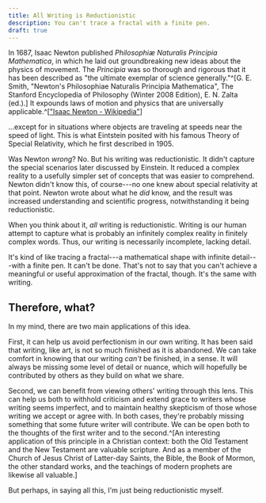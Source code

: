 ```yaml
---
title: All Writing is Reductionistic
description: You can't trace a fractal with a finite pen.
draft: true
---
```


In 1687, Isaac Newton published _Philosophiæ Naturalis Principia Mathematica_,
in which he laid out groundbreaking new ideas about the physics of movement. The
_Principia_ was so thorough and rigorous that it has been described as "the
ultimate exemplar of science generally."^[G. E. Smith, "Newton's Philosophiae
Naturalis Principia Mathematica", The Stanford Encyclopedia of Philosophy
(Winter 2008 Edition), E. N. Zalta (ed.).] It expounds laws of motion and
physics that are universally
applicable.^[["Isaac Newton - Wikipedia"](https://en.wikipedia.org/wiki/Isaac_Newton)]

...except for in situations where objects are traveling at speeds near the speed
of light. This is what Eintstein posited with his famous Theory of Special
Relativity, which he first described in 1905.

Was Newton _wrong_? No. But his writing was reductionistic. It didn't capture
the special scenarios later discussed by Einstein. It reduced a complex reality
to a usefully simpler set of concepts that was easier to comprehend. Newton
didn't know this, of course---no one knew about special relativity at that
point. Newton wrote about what he _did_ know, and the result was increased
understanding and scientific progress, notwithstanding it being reductionistic.

When you think about it, _all_ writing is reductionistic. Writing is our human
attempt to capture what is probably an infinitely complex reality in finitely
complex words. Thus, our writing is necessarily incomplete, lacking detail.

It's kind of like tracing a fractal---a mathematical shape with infinite
detail---with a finite pen. It can't be done. That's not to say that you can't
achieve a meaningful or useful approximation of the fractal, though. It's the
same with writing.

## Therefore, what?

In my mind, there are two main applications of this idea.

First, it can help us avoid perfectionism in our own writing. It has been said
that writing, like art, is not so much finished as it is abandoned. We can take
comfort in knowing that our writing _can't_ be finished, in a sense. It will
always be missing some level of detail or nuance, which will hopefully be
contributed by others as they build on what we share.

Second, we can benefit from viewing others' writing through this lens. This can
help us both to withhold criticism and extend grace to writers whose writing
seems imperfect, and to maintain healthy skepticism of those whose writing we
accept or agree with. In both cases, they're probably missing something that
some future writer will contribute. We can be open both to the thoughts of the
first writer and to the second.^[An interesting application of this principle in
a Christian context: both the Old Testament and the New Testament are valuable
scripture. And as a member of the Church of Jesus Christ of Latter-day Saints,
the Bible, the Book of Mormon, the other standard works, and the teachings of
modern prophets are likewise all valuable.]

But perhaps, in saying all this, I'm just being reductionistic myself.
